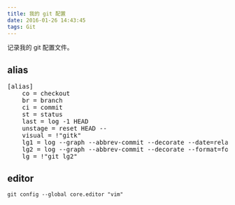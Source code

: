 ```yaml
---
title: 我的 git 配置
date: 2016-01-26 14:43:45
tags: Git
---
```


记录我的 git 配置文件。

<!--more-->

alias
---
<pre>
[alias]
    co = checkout
    br = branch
    ci = commit
    st = status
    last = log -1 HEAD
    unstage = reset HEAD --
    visual = !"gitk"
    lg1 = log --graph --abbrev-commit --decorate --date=relative --format=format:'%C(bold blue)%h%C(reset) - %C(bold green)(%ar)%C(reset) %C(white)%s%C(reset) %C(dim white)- %an%C(reset)%C(bold yellow)%d%C(reset)' --all
    lg2 = log --graph --abbrev-commit --decorate --format=format:'%C(bold blue)%h%C(reset) - %C(bold cyan)%aD%C(reset) %C(bold green)(%ar)%C(reset)%C(bold yellow)%d%C(reset)%n''          %C(white)%s%C(reset) %C(dim white)- %an%C(reset)' --all
    lg = !"git lg2"
</pre>

editor
---

```
git config --global core.editor "vim"
```
